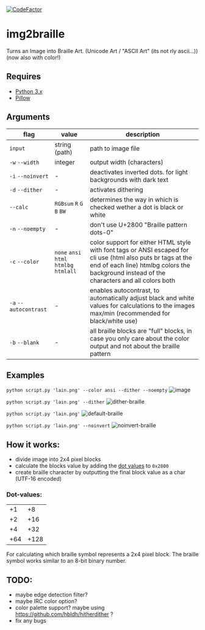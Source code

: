 [![CodeFactor](https://www.codefactor.io/repository/github/thefel0x/img2braille/badge/master)](https://www.codefactor.io/repository/github/thefel0x/img2braille/overview/master)
# img2braille
Turns an Image into Braille Art. (Unicode Art / "ASCII Art" (its not rly ascii...))
(now also with color!)

## Requires
- [Python 3.x](https://www.python.org/)
- [Pillow](https://pypi.org/project/Pillow/)

## Arguments
|flag|value|description|
|--|--|--|
| `input` | string (path) | path to image file |
| `-w` `--width` | integer | output width (characters) |
| `-i` `--noinvert` | - | deactivates inverted dots. for light backgrounds with dark text |
| `-d` `--dither` | - | activates dithering |
| `--calc` | `RGBsum` `R` `G` `B` `BW` | determines the way in which is checked wether a dot is black or white |
| `-n` `--noempty` | - | don\'t use U+2800 "Braille pattern dots-0" |
| `-c` `--color` | `none` `ansi` `html` `htmlbg` `htmlall` | color support for either HTML style with font tags or ANSI escaped for cli use (html also puts br tags at the end of each line) htmlbg colors the background instead of the characters and all colors both |
| `-a` `--autocontrast` | - | enables autocontrast, to automatically adjust black and white values for calculations to the images max/min (recommended for black/white use) |
| `-b` `--blank` | - | all braille blocks are "full" blocks, in case you only care about the color output and not about the braille pattern | 

## Examples
`python script.py 'lain.png' --color ansi --dither --noempty`
![image](https://user-images.githubusercontent.com/43345523/143688036-d10ab9b1-4b15-46ac-8796-b80644034d43.png)

`python script.py 'lain.png' --dither`
![dither-braille](https://user-images.githubusercontent.com/43345523/124508661-af5d5e80-ddd0-11eb-82cc-256bace864df.png)

`python script.py 'lain.png'`
![default-braille](https://user-images.githubusercontent.com/43345523/124508597-8fc63600-ddd0-11eb-93d9-3ede4d521f3b.png)

`python script.py 'lain.png' --noinvert`
![noinvert-braille](https://user-images.githubusercontent.com/43345523/124508619-9b196180-ddd0-11eb-9def-b906a5e534c4.png)

## How it works:
- divide image into 2x4 pixel blocks
- calculate the blocks value by adding the [dot values](#Dot-values) to `0x2800`
- create braille character by outputting the final block value as a char (UTF-16 encoded)

### Dot-values:
<table>
  <tr>
    <td> +1 </td>
    <td> +8 </td>
  </tr>
  <tr>
    <td> +2 </td>
    <td> +16 </td>
  </tr>
  <tr>
    <td> +4 </td>
    <td> +32 </td>
  </tr>
  <tr>
    <td> +64 </td>
    <td> +128 </td>
  </tr>
</table> 

For calculating which braille symbol represents a 2x4 pixel block. The braille symbol works similar to an 8-bit binary number.

## TODO:
- maybe edge detection filter?
- maybe IRC color option?
- color palette support? maybe using https://github.com/hbldh/hitherdither ?
- fix any bugs
